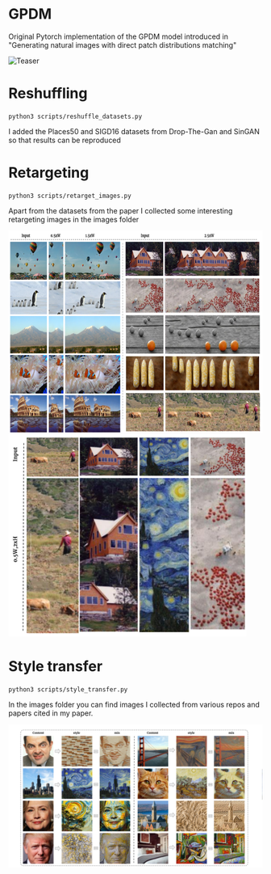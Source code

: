 # GPDM
Original Pytorch implementation of the GPDM model introduced in "Generating natural images with direct patch distributions matching"

![Teaser](Readme_images/Teaser_Figure.png)

# Reshuffling
`
python3 scripts/reshuffle_datasets.py
`

I added the Places50 and SIGD16 datasets from Drop-The-Gan and SinGAN so that results can be reproduced

# Retargeting
`
python3 scripts/retarget_images.py
`

Apart from the datasets from the paper I collected 
some interesting retargeting images in the images folder

<img src="Readme_images/Retargeting.png" height="400"/> <img src="Readme_images/Retargeting_H.png" height="400"/>

<!-- ![Teaser](Readme_images/Retargeting.png) ![Teaser](Readme_images/Retargeting_H.png) -->

# Style transfer
`
python3 scripts/style_transfer.py
`

In the images folder you can find images I collected from various repos and papers cited in my paper.

![Teaser](Readme_images/Style_Transfer.png)

